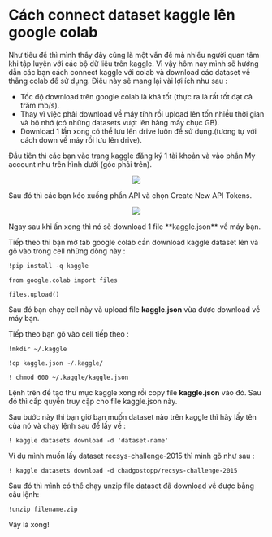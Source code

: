 # Cách connect dataset kaggle lên google colab

Như tiêu đề thì mình thấy đây cũng là một vấn đề mà nhiều người quan tâm khi tập luyện với các bộ dữ liệu trên kaggle. Vì vậy hôm nay mình sẽ hướng dẫn các bạn cách connect kaggle với colab và download các dataset về thẳng colab để sử dụng. Điều này sẽ mang lại vài lợi ích như sau : 
- Tốc độ download trên google colab là khá tốt (thực ra là rất tốt đạt cả trăm mb/s).
- Thay vì việc phải download về máy tính rồi upload lên tốn nhiều thời gian và bộ nhớ (có những datasets vượt lên hàng mấy chục GB).
- Download 1 lần xong có thể lưu lên drive luôn để sử dụng.(tương tự với cách down về máy rồi lưu lên drive).

Đầu tiên thì các bạn vào trang kaggle đăng ký 1 tài khoản và vào phần My account như trên hình dưới (góc phải trên).
<p align="center">
  <img src="https://i.imgur.com/nOTj7mK.png">
</p>

Sau đó thì các bạn kéo xuống phần API và chọn Create New API Tokens. 
<p align="center">
  <img src="https://i.imgur.com/5VSJ6G2.png">
</p>
Ngay sau khi ấn xong thì nó sẽ download 1 file **kaggle.json** về máy bạn.

Tiếp theo thì bạn mở tab google colab cần download kaggle dataset lên và gõ vào trong cell những dòng này : 
```
!pip install -q kaggle

from google.colab import files

files.upload()
```

Sau đó bạn chạy cell này và upload file **kaggle.json** vừa được download về máy bạn.

Tiếp theo bạn gõ vào cell tiếp theo : 
```
!mkdir ~/.kaggle

!cp kaggle.json ~/.kaggle/

! chmod 600 ~/.kaggle/kaggle.json
```

Lệnh trên để tạo thư mục kaggle xong rồi copy file **kaggle.json** vào đó. Sau đó thì cấp quyền truy cập cho file kaggle.json này.

Sau bước này thì bạn giờ bạn muốn dataset nào trên kaggle thì hãy lấy tên của nó và chạy lệnh sau để lấy về : 
```
! kaggle datasets download -d 'dataset-name'
```

Ví dụ mình muốn lấy dataset recsys-challenge-2015 thì mình gõ như sau : 
```
! kaggle datasets download -d chadgostopp/recsys-challenge-2015
```

Sau đó thì mình có thể chạy unzip file dataset đã download về được bằng câu lệnh: 
```
!unzip filename.zip
```

Vậy là xong!
